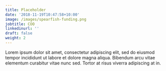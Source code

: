 ```yaml
---
title: Placeholder
date: '2018-11-19T10:47:58+10:00'
image: /images/spearfish-funding.png
jobtitle: COO
linkedinurl: ''
draft: false
weight: 2
---
```


Lorem ipsum dolor sit amet, consectetur adipiscing elit, sed do eiusmod tempor incididunt ut labore et dolore magna aliqua. Bibendum arcu vitae elementum curabitur vitae nunc sed. Tortor at risus viverra adipiscing at in.
